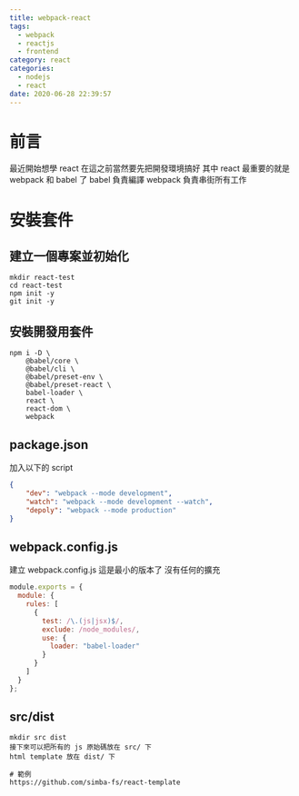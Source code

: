 ```yaml
---
title: webpack-react
tags:
  - webpack
  - reactjs
  - frontend
category: react
categories:
  - nodejs
  - react
date: 2020-06-28 22:39:57
---
```



# 前言
最近開始想學 react
在這之前當然要先把開發環境搞好
其中 react 最重要的就是 webpack 和 babel 了
babel 負責編譯
webpack 負責串街所有工作


# 安裝套件

## 建立一個專案並初始化
```
mkdir react-test
cd react-test
npm init -y
git init -y
```

## 安裝開發用套件
```
npm i -D \
	@babel/core \
	@babel/cli \
	@babel/preset-env \
	@babel/preset-react \
	babel-loader \
	react \
	react-dom \
	webpack
```

## package.json
加入以下的 script
```json
{
	"dev": "webpack --mode development",
	"watch": "webpack --mode development --watch",
	"depoly": "webpack --mode production"
}
```

## webpack.config.js
建立 webpack.config.js
這是最小的版本了
沒有任何的擴充
```js
module.exports = {
  module: {
    rules: [
      {
        test: /\.(js|jsx)$/,
        exclude: /node_modules/,
        use: {
          loader: "babel-loader"
        }
      }
    ]
  }
};
```

## src/dist
```
mkdir src dist
接下來可以把所有的 js 原始碼放在 src/ 下
html template 放在 dist/ 下

# 範例
https://github.com/simba-fs/react-template

